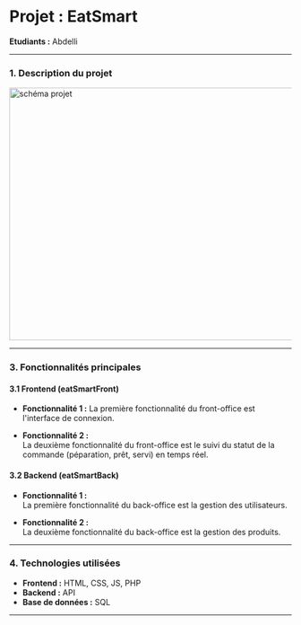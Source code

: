 # **Projet : EatSmart**

**Etudiants :** Abdelli

---

### **1. Description du projet**


<img width="924" height="450" alt="schéma projet" src="https://github.com/user-attachments/assets/971461a9-3505-4dcf-b583-75c209ec63da" />

---

### **3. Fonctionnalités principales**

#### **3.1 Frontend (eatSmartFront)**

- **Fonctionnalité 1 :**
  La première fonctionnalité du front-office est l'interface de connexion.
  
- **Fonctionnalité 2 :**  
  La  deuxième fonctionnalité du front-office est le suivi du statut de la commande
  (péparation, prêt, servi) en temps réel.
  
#### **3.2 Backend (eatSmartBack)**

- **Fonctionnalité 1 :**  
   La  première fonctionnalité du back-office est la gestion des utilisateurs.
  
- **Fonctionnalité 2 :**  
  La  deuxième fonctionnalité du back-office est la gestion des produits.

---

### **4. Technologies utilisées**

- **Frontend :** HTML, CSS, JS, PHP
- **Backend :** API
- **Base de données :** SQL

---
